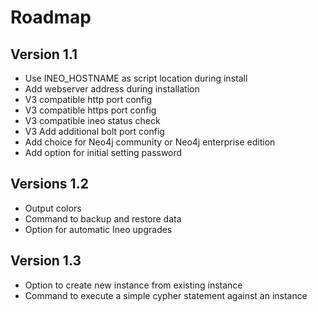 # Roadmap

## Version 1.1

* Use INEO_HOSTNAME as script location during install
* Add webserver address during installation 
* V3 compatible http port config
* V3 compatible https port config
* V3 compatible ineo status check
* V3 Add additional bolt port config
* Add choice for Neo4j community or Neo4j enterprise edition
* Add option for initial setting password

## Versions 1.2

* Output colors
* Command to backup and restore data
* Option for automatic Ineo upgrades

## Version 1.3

* Option to create new instance from existing instance
* Command to execute a simple cypher statement against an instance
